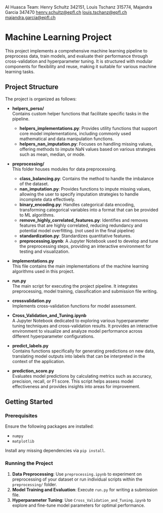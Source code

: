AI Huasca Team: Henry Schultz 342151, Louis Tschanz 315774, Majandra Garcia 347470
henry.schultz@epfl.ch   louis.tschanz@epfl.ch   majandra.garcia@epfl.ch

# Machine Learning Project

This project implements a comprehensive machine learning pipeline to preprocess data, train models, and evaluate their performance through cross-validation and hyperparameter tuning. It is structured with modular components for flexibility and reuse, making it suitable for various machine learning tasks.

## Project Structure

The project is organized as follows:

- **helpers_perso/**  
  Contains custom helper functions that facilitate specific tasks in the pipeline.
  
  - **helpers_implementations.py**: Provides utility functions that support core model implementations, including commonly used mathematical and data manipulation functions.
  - **helpers_nan_imputation.py**: Focuses on handling missing values, offering methods to impute NaN values based on various strategies such as mean, median, or mode.

- **preprocessing/**  
  This folder houses modules for data preprocessing.

  - **class_balancing.py**: Contains the method to handle the imbalance of the dataset.
  - **nan_imputation.py**: Provides functions to impute missing values, allowing the user to specify imputation strategies to handle incomplete data effectively.
  - **binary_encoding.py**: Handles categorical data encoding, transforming categorical variables into a format that can be provided to ML algorithms.
  - **remove_highly_correlated_features.py**: Identifies and removes features that are highly correlated, reducing redundancy and potential model overfitting. (not used in the final pipeline)
  - **standardization.py**: Standardizes quantitative features.
  - **preprocessing.ipynb**: A Jupyter Notebook used to develop and tune the preprocessing steps, providing an interactive environment for testing and visualization.

- **implementations.py**  
  This file contains the main implementations of the machine learning algorithms used in this project.

- **run.py**  
  The main script for executing the project pipeline. It integrates preprocessing, model training, classification and submission file writing.

- **crossvalidation.py**  
  Implements cross-validation functions for model assessment.

- **Cross_Validation_and_Tuning.ipynb**  
  A Jupyter Notebook dedicated to exploring various hyperparameter tuning techniques and cross-validation results. It provides an interactive environment to visualize and analyze model performance across different hyperparameter configurations.

- **predict_labels.py**  
  Contains functions specifically for generating predictions on new data, translating model outputs into labels that can be interpreted in the context of the application.

- **prediction_score.py**  
  Evaluates model predictions by calculating metrics such as accuracy, precision, recall, or F1 score. This script helps assess model effectiveness and provides insights into areas for improvement.

## Getting Started

### Prerequisites
Ensure the following packages are installed:
- `numpy`
- `matplotlib`
  
Install any missing dependencies via `pip install`.

### Running the Project

1. **Data Preprocessing**: Use `preprocessing.ipynb` to experiment on preprocessing of your dataset or run individual scripts within the `preprocessing/` folder.
2. **Model Training and Evaluation**: Execute `run.py` for writing a submission file.
3. **Hyperparameter Tuning**: Use `Cross_Validation_and_Tuning.ipynb` to explore and fine-tune model parameters for optimal performance.

